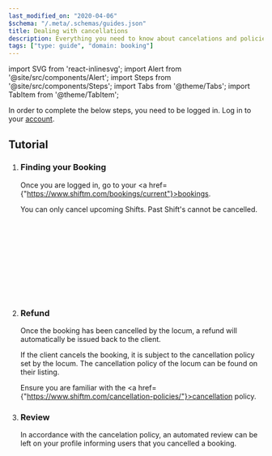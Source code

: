 ```yaml
---
last_modified_on: "2020-04-06"
$schema: "/.meta/.schemas/guides.json"
title: Dealing with cancellations
description: Everything you need to know about cancelations and policies.
tags: ["type: guide", "domain: booking"]
---
```


import SVG from 'react-inlinesvg';
import Alert from '@site/src/components/Alert';
import Steps from '@site/src/components/Steps';
import Tabs from '@theme/Tabs';
import TabItem from '@theme/TabItem';

<Alert type="info">
In order to complete the below steps, you need to be logged in. Log in to your <a href={"https://shiftm.com/"}>account</a>.
</Alert>



## Tutorial


<Steps headingDepth={3}>
<ol>
<li>



### Finding your Booking


Once you are logged in, go to your <a href={"https://www.shiftm.com/bookings/current"}>bookings</a>.

You can only cancel upcoming Shifts. Past Shift's cannot be cancelled.

<SVG src="/img/bookings.svg" />


</li>
<li>

### Refund

Once the booking has been cancelled by the locum, a refund will automatically be issued back to the client.

If the client cancels the booking, it is subject to the cancellation policy set by the locum. The cancellation policy of
the locum can be found on their listing.

Ensure you are familiar with the <a href={"https://www.shiftm.com/cancellation-policies/"}>cancellation policy</a>.

</li>
<li>


### Review

In accordance with the cancelation policy, an automated review can be left on your profile informing users that you cancelled a booking.

</li>
</ol>


</Steps>
